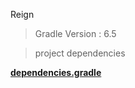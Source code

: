 Reign 

> Gradle Version : 6.5

> project dependencies

   [ **dependencies.gradle**](https://github.com/Jparrgam/reign/blob/main/dependencies.gradle)
